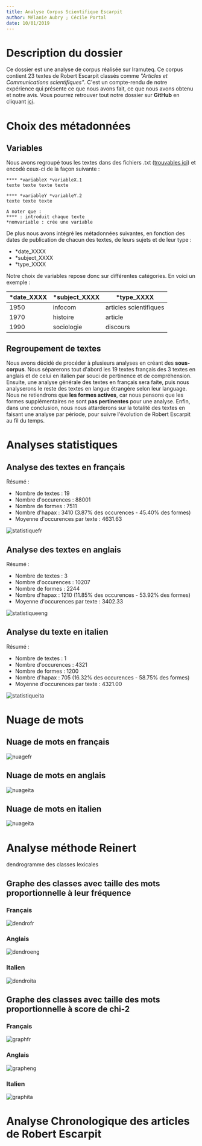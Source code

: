 ```yaml
---
title: Analyse Corpus Scientifique Escarpit
author: Mélanie Aubry ; Cécile Portal
date: 10/01/2019
---
```


# Description du dossier

Ce dossier est une analyse de corpus réalisée sur Iramuteq. Ce corpus contient 23 textes de Robert Escarpit classés comme *"Articles et Communications scientifiques"*. C'est un compte-rendu de notre expérience qui présente ce que nous avons fait, ce que nous avons obtenu et notre avis. Vous pourrez retrouver tout notre dossier sur __GitHub__ en cliquant [ici](https://github.com/belzepaf/Analyse_Corpus_Scientifique_Escarpit).

# Choix des métadonnées

## Variables

Nous avons regroupé tous les textes dans des fichiers .txt ([trouvables ici]()) et encodé ceux-ci de la façon suivante :

~~~~
**** *variableX *variableX.1
texte texte texte texte

**** *variableY *variableY.2
texte texte texte

A noter que :
**** : introduit chaque texte
*nomvariable : crée une variable
~~~~
De plus nous avons intégré les métadonnées suivantes, en fonction des dates de publication de chacun des textes, de leurs sujets et de leur type : 
* *date_XXXX
* *subject_XXXX
* *type_XXXX

Notre choix de variables repose donc sur différentes catégories. En voici un exemple :

| *date_XXXX      | *subject_XXXX     | *type_XXXX      |
| -------------| -------------| -------------|
| 1950         | infocom      | articles scientifiques      |
| 1970        | histoire       | article       |
| 1990      | sociologie      | discours    |


## Regroupement de textes

Nous avons décidé de procéder à plusieurs analyses en créant des __sous-corpus__. Nous séparerons tout d'abord les 19 textes français des 3 textes en anglais et de celui en italien par souci de pertinence et de compréhension. Ensuite, une analyse générale des textes en français sera faite, puis nous analyserons le reste des textes en langue étrangère selon leur language. Nous ne retiendrons que __les formes actives__, car nous pensons que les formes supplémentaires ne sont __pas pertinentes__ pour une analyse. Enfin, dans une conclusion, nous nous attarderons sur la totalité des textes en faisant une analyse par période, pour suivre l'évolution de Robert Escarpit au fil du temps. 

# Analyses statistiques

## Analyse des textes en français

Résumé :
* Nombre de textes : 19
* Nombre d'occurences : 88001
* Nombre de formes : 7511
* Nombre d'hapax : 3410 (3.87% des occurences - 45.40% des formes)
* Moyenne d'occurences par texte : 4631.63

![statistiquefr](https://github.com/belzepaf/Analyse_Corpus_Scientifique_Escarpit/blob/master/images/fr/stats.png)

## Analyse des textes en anglais

Résumé :
* Nombre de textes : 3
* Nombre d'occurences : 10207
* Nombre de formes : 2244
* Nombre d'hapax : 1210 (11.85% des occurences - 53.92% des formes)
* Moyenne d'occurences par texte : 3402.33

![statistiqueeng](https://github.com/belzepaf/Analyse_Corpus_Scientifique_Escarpit/blob/master/images/eng/zipf.png)

## Analyse du texte en italien

Résumé :
* Nombre de textes : 1
* Nombre d'occurences : 4321
* Nombre de formes : 1200
* Nombre d'hapax : 705 (16.32% des occurences - 58.75% des formes)
* Moyenne d'occurences par texte : 4321.00

![statistiqueita](https://github.com/belzepaf/Analyse_Corpus_Scientifique_Escarpit/blob/master/images/ita/zipf.png)

# Nuage de mots

## Nuage de mots en français

![nuagefr](https://github.com/belzepaf/Analyse_Corpus_Scientifique_Escarpit/blob/master/images/fr/nuage.png)

## Nuage de mots en anglais

![nuageita](https://github.com/belzepaf/Analyse_Corpus_Scientifique_Escarpit/blob/master/images/eng/nuage_1.png)

## Nuage de mots en italien

![nuageita](https://github.com/belzepaf/Analyse_Corpus_Scientifique_Escarpit/blob/master/images/ita/nuage_1.png)

# Analyse méthode Reinert

dendrogramme des classes lexicales

## Graphe des classes avec taille des mots proportionnelle à leur fréquence

### Français

![dendrofr](https://github.com/belzepaf/Analyse_Corpus_Scientifique_Escarpit/blob/master/images/fr/dendro.png)

### Anglais

![dendroeng](https://github.com/belzepaf/Analyse_Corpus_Scientifique_Escarpit/blob/master/images/eng/dendrogramme_1.png)

### Italien

![dendroita](https://github.com/belzepaf/Analyse_Corpus_Scientifique_Escarpit/blob/master/images/ita/dendrogramme_1.png)

## Graphe des classes avec taille des mots proportionnelle à score de chi-2

### Français

![graphfr](https://github.com/belzepaf/Analyse_Corpus_Scientifique_Escarpit/blob/master/images/fr/chi2.png)

### Anglais

![grapheng](https://github.com/belzepaf/Analyse_Corpus_Scientifique_Escarpit/blob/master/images/eng/AFC2DL.png)

### Italien

![graphita](https://github.com/belzepaf/Analyse_Corpus_Scientifique_Escarpit/blob/master/images/ita/AFC2DL.png)

# Analyse Chronologique des articles de Robert Escarpit
